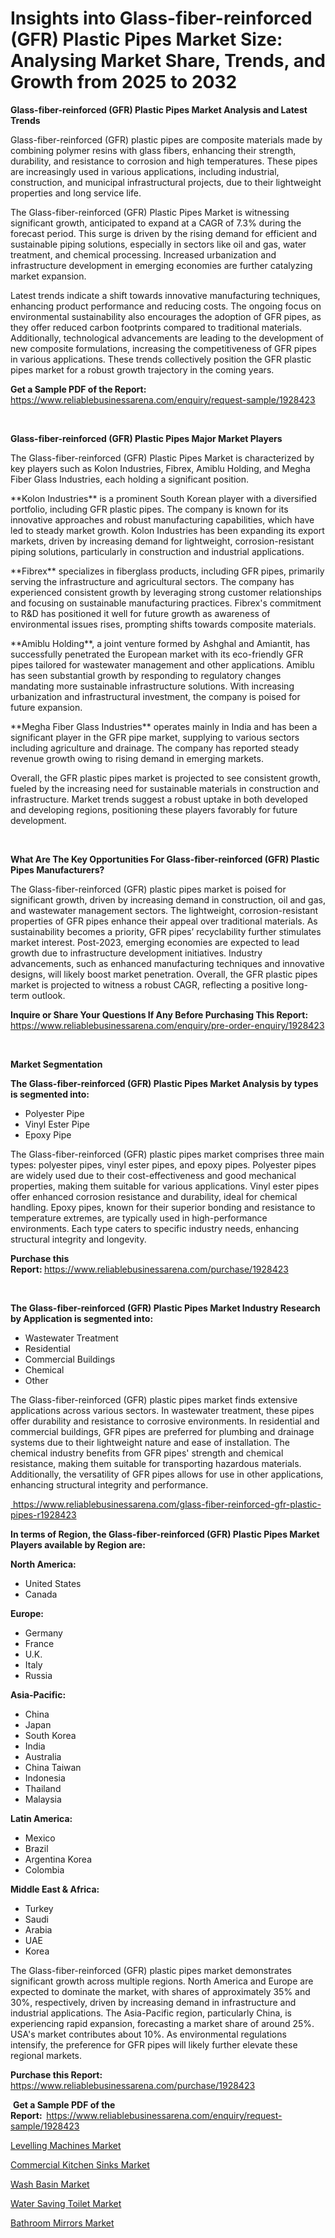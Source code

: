 <p><h1>Insights into Glass-fiber-reinforced (GFR) Plastic Pipes Market Size: Analysing Market Share, Trends, and Growth from 2025 to 2032</h1></p><p><strong>Glass-fiber-reinforced (GFR) Plastic Pipes Market Analysis and Latest Trends</strong></p>
<p><p>Glass-fiber-reinforced (GFR) plastic pipes are composite materials made by combining polymer resins with glass fibers, enhancing their strength, durability, and resistance to corrosion and high temperatures. These pipes are increasingly used in various applications, including industrial, construction, and municipal infrastructural projects, due to their lightweight properties and long service life.</p><p>The Glass-fiber-reinforced (GFR) Plastic Pipes Market is witnessing significant growth, anticipated to expand at a CAGR of 7.3% during the forecast period. This surge is driven by the rising demand for efficient and sustainable piping solutions, especially in sectors like oil and gas, water treatment, and chemical processing. Increased urbanization and infrastructure development in emerging economies are further catalyzing market expansion.</p><p>Latest trends indicate a shift towards innovative manufacturing techniques, enhancing product performance and reducing costs. The ongoing focus on environmental sustainability also encourages the adoption of GFR pipes, as they offer reduced carbon footprints compared to traditional materials. Additionally, technological advancements are leading to the development of new composite formulations, increasing the competitiveness of GFR pipes in various applications. These trends collectively position the GFR plastic pipes market for a robust growth trajectory in the coming years.</p></p>
<p><strong>Get a Sample PDF of the Report:&nbsp;</strong> <a href="https://www.reliablebusinessarena.com/enquiry/request-sample/1928423?utm_campaign=2529&utm_medium=2&utm_source=Github&utm_content=ia&utm_term=29032025&utm_id=glass-fiber-reinforced-gfr-plastic-pipes">https://www.reliablebusinessarena.com/enquiry/request-sample/1928423</a></p>
<p>&nbsp;</p>
<p><strong>Glass-fiber-reinforced (GFR) Plastic Pipes Major Market Players</strong></p>
<p><p>The Glass-fiber-reinforced (GFR) Plastic Pipes Market is characterized by key players such as Kolon Industries, Fibrex, Amiblu Holding, and Megha Fiber Glass Industries, each holding a significant position.</p><p>**Kolon Industries** is a prominent South Korean player with a diversified portfolio, including GFR plastic pipes. The company is known for its innovative approaches and robust manufacturing capabilities, which have led to steady market growth. Kolon Industries has been expanding its export markets, driven by increasing demand for lightweight, corrosion-resistant piping solutions, particularly in construction and industrial applications.</p><p>**Fibrex** specializes in fiberglass products, including GFR pipes, primarily serving the infrastructure and agricultural sectors. The company has experienced consistent growth by leveraging strong customer relationships and focusing on sustainable manufacturing practices. Fibrex's commitment to R&D has positioned it well for future growth as awareness of environmental issues rises, prompting shifts towards composite materials.</p><p>**Amiblu Holding**, a joint venture formed by Ashghal and Amiantit, has successfully penetrated the European market with its eco-friendly GFR pipes tailored for wastewater management and other applications. Amiblu has seen substantial growth by responding to regulatory changes mandating more sustainable infrastructure solutions. With increasing urbanization and infrastructural investment, the company is poised for future expansion.</p><p>**Megha Fiber Glass Industries** operates mainly in India and has been a significant player in the GFR pipe market, supplying to various sectors including agriculture and drainage. The company has reported steady revenue growth owing to rising demand in emerging markets. </p><p>Overall, the GFR plastic pipes market is projected to see consistent growth, fueled by the increasing need for sustainable materials in construction and infrastructure. Market trends suggest a robust uptake in both developed and developing regions, positioning these players favorably for future development.</p></p>
<p>&nbsp;</p>
<p><strong>What Are The Key Opportunities For Glass-fiber-reinforced (GFR) Plastic Pipes Manufacturers?</strong></p>
<p><p>The Glass-fiber-reinforced (GFR) plastic pipes market is poised for significant growth, driven by increasing demand in construction, oil and gas, and wastewater management sectors. The lightweight, corrosion-resistant properties of GFR pipes enhance their appeal over traditional materials. As sustainability becomes a priority, GFR pipes’ recyclability further stimulates market interest. Post-2023, emerging economies are expected to lead growth due to infrastructure development initiatives. Industry advancements, such as enhanced manufacturing techniques and innovative designs, will likely boost market penetration. Overall, the GFR plastic pipes market is projected to witness a robust CAGR, reflecting a positive long-term outlook.</p></p>
<p><strong>Inquire or Share Your Questions If Any Before Purchasing This Report:</strong> <a href="https://www.reliablebusinessarena.com/enquiry/pre-order-enquiry/1928423?utm_campaign=2529&utm_medium=2&utm_source=Github&utm_content=ia&utm_term=29032025&utm_id=glass-fiber-reinforced-gfr-plastic-pipes">https://www.reliablebusinessarena.com/enquiry/pre-order-enquiry/1928423</a></p>
<p>&nbsp;</p>
<p><strong>Market Segmentation</strong></p>
<p><strong>The Glass-fiber-reinforced (GFR) Plastic Pipes Market Analysis by types is segmented into:</strong></p>
<p><ul><li>Polyester Pipe</li><li>Vinyl Ester Pipe</li><li>Epoxy Pipe</li></ul></p>
<p><p>The Glass-fiber-reinforced (GFR) plastic pipes market comprises three main types: polyester pipes, vinyl ester pipes, and epoxy pipes. Polyester pipes are widely used due to their cost-effectiveness and good mechanical properties, making them suitable for various applications. Vinyl ester pipes offer enhanced corrosion resistance and durability, ideal for chemical handling. Epoxy pipes, known for their superior bonding and resistance to temperature extremes, are typically used in high-performance environments. Each type caters to specific industry needs, enhancing structural integrity and longevity.</p></p>
<p><strong>Purchase this Report:&nbsp;</strong><a href="https://www.reliablebusinessarena.com/purchase/1928423?utm_campaign=2529&utm_medium=2&utm_source=Github&utm_content=ia&utm_term=29032025&utm_id=glass-fiber-reinforced-gfr-plastic-pipes">https://www.reliablebusinessarena.com/purchase/1928423</a></p>
<p>&nbsp;</p>
<p><strong>The Glass-fiber-reinforced (GFR) Plastic Pipes Market Industry Research by Application is segmented into:</strong></p>
<p><ul><li>Wastewater Treatment</li><li>Residential</li><li>Commercial Buildings</li><li>Chemical</li><li>Other</li></ul></p>
<p><p>The Glass-fiber-reinforced (GFR) plastic pipes market finds extensive applications across various sectors. In wastewater treatment, these pipes offer durability and resistance to corrosive environments. In residential and commercial buildings, GFR pipes are preferred for plumbing and drainage systems due to their lightweight nature and ease of installation. The chemical industry benefits from GFR pipes' strength and chemical resistance, making them suitable for transporting hazardous materials. Additionally, the versatility of GFR pipes allows for use in other applications, enhancing structural integrity and performance.</p></p>
<p><a href="https://www.reliablebusinessarena.com/glass-fiber-reinforced-gfr-plastic-pipes-r1928423?utm_campaign=2529&utm_medium=2&utm_source=Github&utm_content=ia&utm_term=29032025&utm_id=glass-fiber-reinforced-gfr-plastic-pipes">&nbsp;https://www.reliablebusinessarena.com/glass-fiber-reinforced-gfr-plastic-pipes-r1928423</a></p>
<p><strong>In terms of Region, the Glass-fiber-reinforced (GFR) Plastic Pipes Market Players available by Region are:</strong></p>
<p>
    <p> <strong> North America: </strong>
        <ul>
            <li>United States</li>
            <li>Canada</li>
        </ul>
        </p> 
    <p> <strong> Europe: </strong>
        <ul>
            <li>Germany</li>
            <li>France</li>
            <li>U.K.</li>
            <li>Italy</li>
            <li>Russia</li>
        </ul>
        </p> 
    <p> <strong> Asia-Pacific: </strong>
        <ul>
            <li>China</li>
            <li>Japan</li>
            <li>South Korea</li>
            <li>India</li>
            <li>Australia</li>
            <li>China Taiwan</li>
            <li>Indonesia</li>
            <li>Thailand</li>
            <li>Malaysia</li>
        </ul>
        </p> 
    <p> <strong> Latin America: </strong>
        <ul>
            <li>Mexico</li>
            <li>Brazil</li>
            <li>Argentina Korea</li>
            <li>Colombia</li>
        </ul>
        </p> 
    <p> <strong> Middle East & Africa: </strong>
        <ul>
            <li>Turkey</li>
            <li>Saudi</li>
            <li>Arabia</li>
            <li>UAE</li>
            <li>Korea</li>
        </ul>
    </p>
    </p>
<p><p>The Glass-fiber-reinforced (GFR) plastic pipes market demonstrates significant growth across multiple regions. North America and Europe are expected to dominate the market, with shares of approximately 35% and 30%, respectively, driven by increasing demand in infrastructure and industrial applications. The Asia-Pacific region, particularly China, is experiencing rapid expansion, forecasting a market share of around 25%. USA's market contributes about 10%. As environmental regulations intensify, the preference for GFR pipes will likely further elevate these regional markets.</p></p>
<p><strong>Purchase this Report: </strong><a href="https://www.reliablebusinessarena.com/purchase/1928423?utm_campaign=2529&utm_medium=2&utm_source=Github&utm_content=ia&utm_term=29032025&utm_id=glass-fiber-reinforced-gfr-plastic-pipes">https://www.reliablebusinessarena.com/purchase/1928423</a></p>
<p>&nbsp;<strong>Get a Sample PDF of the Report:&nbsp;&nbsp;</strong><a href="https://www.reliablebusinessarena.com/enquiry/request-sample/1928423?utm_campaign=2529&utm_medium=2&utm_source=Github&utm_content=ia&utm_term=29032025&utm_id=glass-fiber-reinforced-gfr-plastic-pipes">https://www.reliablebusinessarena.com/enquiry/request-sample/1928423</a></p>
<p><strong></strong></p>
<p><p><a href="https://github.com/kabotcaddoub/Market-Research-Report-List-1/blob/main/levelling-machines-market.md?utm_campaign=2529&utm_medium=2&utm_source=Github&utm_content=ia&utm_term=29032025&utm_id=glass-fiber-reinforced-gfr-plastic-pipes">Levelling Machines Market</a></p><p><a href="https://github.com/nicoytabiz7/Market-Research-Report-List-1/blob/main/commercial-kitchen-sinks-market.md?utm_campaign=2529&utm_medium=2&utm_source=Github&utm_content=ia&utm_term=29032025&utm_id=glass-fiber-reinforced-gfr-plastic-pipes">Commercial Kitchen Sinks Market</a></p><p><a href="https://github.com/kimomeifbnu26/Market-Research-Report-List-1/blob/main/wash-basin-market.md?utm_campaign=2529&utm_medium=2&utm_source=Github&utm_content=ia&utm_term=29032025&utm_id=glass-fiber-reinforced-gfr-plastic-pipes">Wash Basin Market</a></p><p><a href="https://github.com/daddskokenk4/Market-Research-Report-List-1/blob/main/water-saving-toilet-market.md?utm_campaign=2529&utm_medium=2&utm_source=Github&utm_content=ia&utm_term=29032025&utm_id=glass-fiber-reinforced-gfr-plastic-pipes">Water Saving Toilet Market</a></p><p><a href="https://github.com/forttgoddym7/Market-Research-Report-List-1/blob/main/bathroom-mirrors-market.md?utm_campaign=2529&utm_medium=2&utm_source=Github&utm_content=ia&utm_term=29032025&utm_id=glass-fiber-reinforced-gfr-plastic-pipes">Bathroom Mirrors Market</a></p></p>